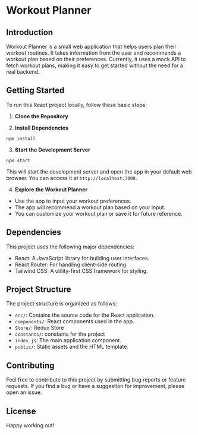 # Workout Planner

## Introduction

Workout Planner is a small web application that helps users plan their workout routines.
 It takes information from the user and recommends a workout plan based on their preferences. 
Currently, it uses a mock API to fetch workout plans, making it easy to get started without the need for a real backend.

## Getting Started

To run this React project locally, follow these basic steps:

1. **Clone the Repository**


2. **Install Dependencies**

```
npm install
```


3. **Start the Development Server**

```
npm start
```


This will start the development server and open the app in your default web browser. You can access it at `http://localhost:3000`.

4. **Explore the Workout Planner**

- Use the app to input your workout preferences.
- The app will recommend a workout plan based on your input.
- You can customize your workout plan or save it for future reference.

## Dependencies

This project uses the following major dependencies:

- React: A JavaScript library for building user interfaces.
- React Router: For handling client-side routing.
- Tailwind CSS: A utility-first CSS framework for styling.

## Project Structure

The project structure is organized as follows:

- `src/`: Contains the source code for the React application.
- `components/`: React components used in the app.
- `Store/`: Redux Store
- `constants/`: constants for the project
- `index.js`: The main application component.
- `public/`: Static assets and the HTML template.

## Contributing

Feel free to contribute to this project by submitting bug reports or feature requests. If you find a bug or have a suggestion for improvement, please open an issue.

## License

Happy working out!
